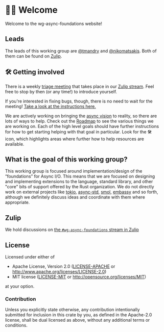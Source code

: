 # 👋🏽 Welcome

Welcome to the wg-async-foundations website!

## Leads

The leads of this working group are [@tmandry] and [@nikomatsakis]. Both of them can be found on [Zulip].

[@tmandry]: https://github.com/tmandry
[@nikomatsakis]: https://github.com/nikomatsakis

## 🛠️ Getting involved

There is a weekly [triage meeting] that takes place in our [Zulip stream][zulip]. Feel free to stop by then (or any time!) to introduce yourself.

If you're interested in fixing bugs, though, there is no need to wait for the meeting! [Take a look at the instructions here.][fix-bugs]

We are actively working on bringing the [async vision] to reality, so there are lots of ways to help.
Check out the [Roadmap] to see the various things we are working on.
Each of the high level goals should have further instructions for how to get starting helping with that goal in particular.
Look for the 🛠️ icon, which highlights areas where further how to help resources are available.

[triage meeting]: ./triage.md
[fix-bugs]: ./triage.md#so-you-want-to-fix-a-bug
[async vision]: ./vision.md
[Roadmap]: ./vision/roadmap.md

## What is the goal of this working group?

This working group is focused around implementation/design of the “foundations” for Async I/O. This means that we are focused on designing and implementing extensions to the language, standard library, and other "core" bits of support offered by the Rust organization. We do not directly work on external projects like [tokio], [async-std], [smol], [embassy] and so forth, although we definitely discuss ideas and coordinate with them where appropriate.

[tokio]: https://tokio.rs/
[async-std]: https://async.rs/
[smol]: https://github.com/smol-rs/smol/
[embassy]: https://github.com/akiles/embassy

## Zulip

[zulip]: #zulip

We hold discussions on [the `#wg-async-foundations` stream in Zulip](https://rust-lang.zulipchat.com/#narrow/stream/187312-wg-async-foundations)

## License

Licensed under either of

 * Apache License, Version 2.0 ([LICENSE-APACHE](LICENSE-APACHE) or http://www.apache.org/licenses/LICENSE-2.0)
 * MIT license ([LICENSE-MIT](LICENSE-MIT) or http://opensource.org/licenses/MIT)

at your option.

### Contribution

Unless you explicitly state otherwise, any contribution intentionally submitted
for inclusion in this crate by you, as defined in the Apache-2.0 license, shall
be dual licensed as above, without any additional terms or conditions.


